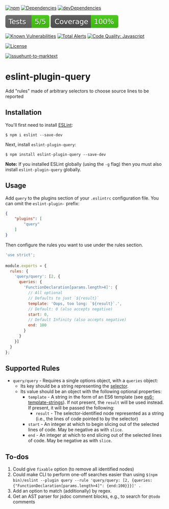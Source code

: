 [![npm](https://img.shields.io/npm/v/eslint-plugin-query.svg)](https://www.npmjs.com/package/eslint-plugin-query)
[![Dependencies](https://img.shields.io/david/brettz9/eslint-plugin-query.svg)](https://david-dm.org/brettz9/eslint-plugin-query)
[![devDependencies](https://img.shields.io/david/dev/brettz9/eslint-plugin-query.svg)](https://david-dm.org/brettz9/eslint-plugin-query?type=dev)

[![Tests badge](https://raw.githubusercontent.com/brettz9/eslint-plugin-query/master/badges/tests-badge.svg?sanitize=true)](badges/tests-badge.svg)
[![Coverage badge](https://raw.githubusercontent.com/brettz9/eslint-plugin-query/master/badges/coverage-badge.svg?sanitize=true)](badges/coverage-badge.svg)

[![Known Vulnerabilities](https://snyk.io/test/github/brettz9/eslint-plugin-query/badge.svg)](https://snyk.io/test/github/brettz9/eslint-plugin-query)
[![Total Alerts](https://img.shields.io/lgtm/alerts/g/brettz9/eslint-plugin-query.svg?logo=lgtm&logoWidth=18)](https://lgtm.com/projects/g/brettz9/eslint-plugin-query/alerts)
[![Code Quality: Javascript](https://img.shields.io/lgtm/grade/javascript/g/brettz9/eslint-plugin-query.svg?logo=lgtm&logoWidth=18)](https://lgtm.com/projects/g/brettz9/eslint-plugin-query/context:javascript)

[![License](https://img.shields.io/npm/l/eslint-plugin-query.svg)](LICENSE-MIT)

[![issuehunt-to-marktext](https://issuehunt.io/static/embed/issuehunt-button-v1.svg)](https://issuehunt.io/r/brettz9/eslint-plugin-query)

# eslint-plugin-query

Add "rules" made of arbitrary selectors to choose source lines to be reported

## Installation

You'll first need to install [ESLint](http://eslint.org):

```
$ npm i eslint --save-dev
```

Next, install `eslint-plugin-query`:

```
$ npm install eslint-plugin-query --save-dev
```

**Note:** If you installed ESLint globally (using the `-g` flag) then you must also install `eslint-plugin-query` globally.

## Usage

Add `query` to the plugins section of your `.eslintrc` configuration file. You can omit the `eslint-plugin-` prefix:

```json
{
    "plugins": [
        "query"
    ]
}
```


Then configure the rules you want to use under the rules section.

```js
'use strict';

module.exports = {
  rules: {
    'query/query': [2, {
      queries: {
        'FunctionDeclaration[params.length>4]': {
          // All optional
          // Defaults to just `${result}`
          template: 'Oops, too long: `${result}`.',
          // Default: 0 (also accepts negative)
          start: 0,
          // Default Infinity (also accepts negative)
          end: 100
        }
      }
    }]
  }
};
```

## Supported Rules

- `query/query` - Requires a single options object, with a `queries` object:
  - Its key should be a string representing the
  [selector](https://eslint.org/docs/developer-guide/selectors).
  - Its value should be an object with the following optional properties:
    - `template` - A string in the form of an ES6 template (see [es6-template-strings](https://github.com/medikoo/es6-template-strings/)). If not present, the
      `result` will be used instead. If present, it will be passed the following:
      - `result` - The selector-identified node represented as a string (i.e.,
        the lines of code pointed to by the selector)
    - `start` - An integer at which to begin slicing out of the selected lines of code.
      May be negative as with `slice`.
    - `end` - An integer at which to end slicing out of the selected lines of code.
      May be negative as with `slice`.

## To-dos

1. Could give `fixable` option (to remove all identified nodes)
1. Could make CLI to perform one-off searches easier than using `$(npm bin)/eslint --plugin query --rule 'query/query: [2, {queries: {"FunctionDeclaration[params.length>4]": {end:100}}}]' .`
1. Add an option to match (additionally) by regex.
1. Get an AST parser for jsdoc comment blocks, e.g., to search for `@todo` comments
